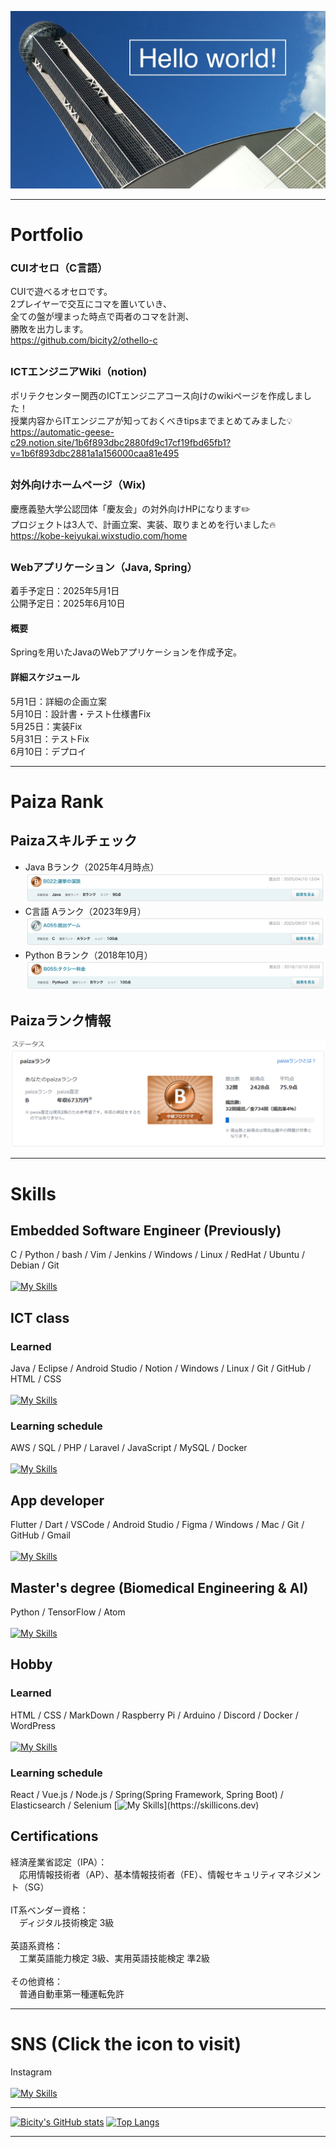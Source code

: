 ![hello-world](./image/hello-world.jpg)

<!--
<img align="center" width="500" src="./image/hello-world.jpg" alt="hello-world" />
-->

---
# Portfolio  

### CUIオセロ（C言語）<br>

CUIで遊べるオセロです。<br>
2プレイヤーで交互にコマを置いていき、<br>
全ての盤が埋まった時点で両者のコマを計測、<br>
勝敗を出力します。<br>
https://github.com/bicity2/othello-c<br>

<!-- 以下、区切り線用 -->
## 

### ICTエンジニアWiki（notion)<br>
ポリテクセンター関西のICTエンジニアコース向けのwikiページを作成しました！<br>
授業内容からITエンジニアが知っておくべきtipsまでまとめてみました💡<br>
https://automatic-geese-c29.notion.site/1b6f893dbc2880fd9c17cf19fbd65fb1?v=1b6f893dbc2881a1a156000caa81e495<br>

<!-- 以下、区切り線用 -->
## 

### 対外向けホームページ（Wix)
慶應義塾大学公認団体「慶友会」の対外向けHPになります✏️<br>
プロジェクトは3人で、計画立案、実装、取りまとめを行いました🔥<br>
https://kobe-keiyukai.wixstudio.com/home

<!-- 以下、区切り線用 -->
## 

### Webアプリケーション（Java, Spring）
着手予定日：2025年5月1日<br>
公開予定日：2025年6月10日<br>
#### 概要
Springを用いたJavaのWebアプリケーションを作成予定。
#### 詳細スケジュール
5月1日：詳細の企画立案<br>
5月10日：設計書・テスト仕様書Fix<br>
5月25日：実装Fix<br>
5月31日：テストFix<br>
6月10日：デプロイ<br>

---
# Paiza Rank
## Paizaスキルチェック
- Java Bランク（2025年4月時点）
![paiza-java-b-2504.png](./image/paiza-java-b-2504.png)
- C言語 Aランク（2023年9月）
![paiza-c-a-2309.png](./image/paiza-c-a-2309.png)
- Python Bランク（2018年10月）
![paiza-python-b-1810.png](./image/paiza-python-b-1810.png)
## Paizaランク情報
![paiza-rank](./image/paiza-rank.png)

---
# Skills

## Embedded Software Engineer (Previously)<br>
C / Python / bash / Vim / Jenkins / Windows / Linux / RedHat / Ubuntu / Debian / Git<br><br>
[![My Skills](https://skillicons.dev/icons?i=c,py,bash,vim,jenkins,windows,linux,redhat,ubuntu,debian,git)](https://skillicons.dev)

## ICT class
### Learned
Java / Eclipse / Android Studio / Notion / Windows / Linux / Git / GitHub / HTML / CSS<br><br>
[![My Skills](https://skillicons.dev/icons?i=java,eclipse,androidstudio,notion,windows,linux,git,github,html,css)](https://skillicons.dev)

### Learning schedule
AWS / SQL / PHP / Laravel / JavaScript / MySQL / Docker<br><br>
[![My Skills](https://skillicons.dev/icons?i=aws,mysql,php,laravel,js,mysql,docker)](https://skillicons.dev)


## App developer
Flutter / Dart / VSCode / Android Studio / Figma / Windows / Mac / Git / GitHub / Gmail<br><br>
[![My Skills](https://skillicons.dev/icons?i=flutter,dart,vscode,androidstudio,figma,windows,apple,git,github,gmail)](https://skillicons.dev)

## Master's degree (Biomedical Engineering & AI)
Python / TensorFlow / Atom<br><br>
[![My Skills](https://skillicons.dev/icons?i=py,tensorflow,atom)](https://skillicons.dev)

## Hobby
### Learned
HTML / CSS / MarkDown / Raspberry Pi / Arduino / Discord / Docker / WordPress<br><br>
[![My Skills](https://skillicons.dev/icons?i=html,css,md,raspberrypi,arduino,discord,docker,wordpress)](https://skillicons.dev)

### Learning schedule
React / Vue.js / Node.js / Spring(Spring Framework, Spring Boot) / Elasticsearch / Selenium
[![My Skills](https://skillicons.dev/icons?i=react,vue,nodejs,spring,elasticsearch,selenium,)](https://skillicons.dev)

## Certifications
経済産業省認定（IPA）：<br>
　応用情報技術者（AP）、基本情報技術者（FE）、情報セキュリティマネジメント（SG）<br>
<br>
IT系ベンダー資格：<br>
　ディジタル技術検定 3級<br>
<br>
英語系資格：<br>
　工業英語能力検定 3級、実用英語技能検定 準2級<br>
<br>
その他資格：<br>
　普通自動車第一種運転免許<br>

---

# SNS (Click the icon to visit)
Instagram<br><br>
[![My Skills](https://skillicons.dev/icons?i=instagram)](https://instagram.com/hiro_bicity)

---

[![Bicity's GitHub stats](https://github-readme-stats.vercel.app/api?username=bicity2&theme=vue-dark&show_icons=true)](https://github.com/bicity2/github-readme-stats)
[![Top Langs](https://github-readme-stats.vercel.app/api/top-langs/?username=bicity2&theme=vue-dark&show_icons=true&layout=compact)](https://github.com/bicity2/github-readme-stats)

---

<!--
**bicity2/bicity2** is a ✨ _special_ ✨ repository because its `README.md` (this file) appears on your GitHub profile.

Here are some ideas to get you started:

- 🔭 I’m currently working on ...
- 🌱 I’m currently learning ...
- 👯 I’m looking to collaborate on ...
- 🤔 I’m looking for help with ...
- 💬 Ask me about ...
- 📫 How to reach me: ...
- 😄 Pronouns: ...
- ⚡ Fun fact: ...
-->
